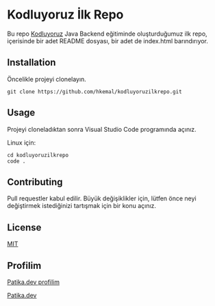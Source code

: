 # **Kodluyoruz İlk Repo**

Bu repo [Kodluyoruz](https://www.kodluyoruz.org/) Java Backend eğitiminde oluşturduğumuz ilk repo, içerisinde bir adet README dosyası, bir adet de index.html barındırıyor.

## **Installation**

Öncelikle projeyi clonelayın.

    git clone https://github.com/hkemal/kodluyoruzilkrepo.git

## **Usage**

Projeyi cloneladıktan sonra Visual Studio Code programında açınız.

Linux için:

    cd kodluyoruzilkrepo
    code .

## **Contributing**

Pull requestler kabul edilir. Büyük değişiklikler için, lütfen önce neyi değiştirmek istediğinizi tartışmak için bir konu açınız.

## **License**

[MIT](https://choosealicense.com/licenses/mit/)

## **Profilim**

[Patika.dev profilim](https://app.patika.dev/hkemal)

[Patika.dev](www.patika.dev)